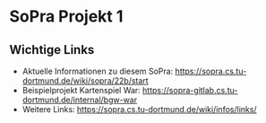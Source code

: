 # SoPra Projekt 1

## Wichtige Links

* Aktuelle Informationen zu diesem SoPra: https://sopra.cs.tu-dortmund.de/wiki/sopra/22b/start
* Beispielprojekt Kartenspiel War: https://sopra-gitlab.cs.tu-dortmund.de/internal/bgw-war
* Weitere Links: https://sopra.cs.tu-dortmund.de/wiki/infos/links/
